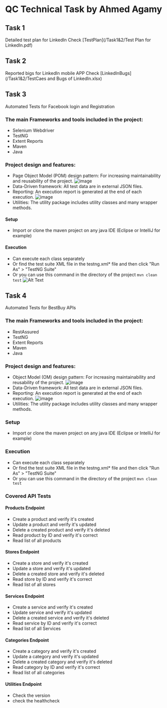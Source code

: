 # QC Technical Task by Ahmed Agamy

## Task 1
Detailed test plan for LinkedIn 
Check [TestPlan](/Task1&2/Test Plan for LinkedIn.pdf) 

## Task 2
Reported bigs for LinkedIn mobile APP
Check [LinkedInBugs](/Task1&2/TestCaes and Bugs of LinkedIn.xlsx) 

## Task 3
Automated Tests for Facebook login and Registration

### The main Frameworks and tools included in the project:
* Selenium Webdriver
* TestNG
* Extent Reports
* Maven
* Java

### Project design and features:
* Page Object Model (POM) design pattern: For increasing maintainability and reusability of the project.
![image](/Task3&4/POM.png)
* Data-Driven framework: All test data are in external JSON files.
* Reporting: An execution report is generated at the end of each execution.
![image](/Task3&4/report.png)
* Utilities: The utility package includes utility classes and many wrapper methods.

#### Setup
* Import or clone the maven project on any java IDE (Eclipse or IntelliJ for example)

#### Execution
* Can execute each class separately
* Or find the test suite XML file in the testng.xml* file and then click "Run As" > "TestNG Suite"
* Or you can use this command in the directory of the project ```mvn clean test```
![Alt Text](/Task3&4/uiAuto.gif)

## Task 4
Automated Tests for BestBuy APIs

### The main Frameworks and tools included in the project:
* RestAssured
* TestNG
* Extent Reports
* Maven
* Java

### Project design and features:
* Object Model (OM) design pattern: For increasing maintainability and reusability of the project.
![image](/Task3&4/POM.png)
* Data-Driven framework: All test data are in external JSON files.
* Reporting: An execution report is generated at the end of each execution.
![image](/Task3&4/report.png)
* Utilities: The utility package includes utility classes and many wrapper methods.

### Setup
* Import or clone the maven project on any java IDE (Eclipse or IntelliJ for example)

### Execution
* Can execute each class separately
* Or find the test suite XML file in the testng.xml* file and then click "Run As" > "TestNG Suite"
* Or you can use this command in the directory of the project ```mvn clean test```

### Covered API Tests
#### Products Endpoint
* Create a product and verify it's created
* Update a product and verify it's updated
* Delete a created product and verify it's deleted
* Read product by ID and verify it's correct
* Read list of all products
#### Stores Endpoint
* Create a store and verify it's created
* Update a store and verify it's updated
* Delete a created store and verify it's deleted
* Read store by ID and verify it's correct
* Read list of all stores
#### Services Endpoint
* Create a service and verify it's created
* Update service and verify it's updated
* Delete a created service and verify it's deleted
* Read service by ID and verify it's correct
* Read list of all Services 

#### Categories Endpoint
* Create a category and verify it's created
* Update a category and verify it's updated
* Delete a created category and verify it's deleted
* Read category by ID and verify it's correct
* Read list of all categories
#### Utilities Endpoint
* Check the version
* check the healthcheck










